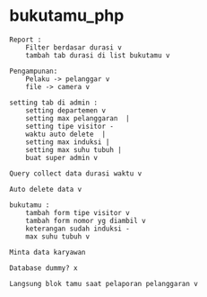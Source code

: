 # bukutamu_php

	Report :
		Filter berdasar durasi v
		tambah tab durasi di list bukutamu v

	Pengampunan:
		Pelaku -> pelanggar v
		file -> camera v

	setting tab di admin :
		setting departemen v
		setting max pelanggaran  |
		setting tipe visitor - 
		waktu auto delete  |
		setting max induksi |
		setting max suhu tubuh |
		buat super admin v
		
	Query collect data durasi waktu v

	Auto delete data v

	bukutamu :
		tambah form tipe visitor v
		tambah form nomor yg diambil v
		keterangan sudah induksi -
		max suhu tubuh v

	Minta data karyawan

	Database dummy? x

	Langsung blok tamu saat pelaporan pelanggaran v



